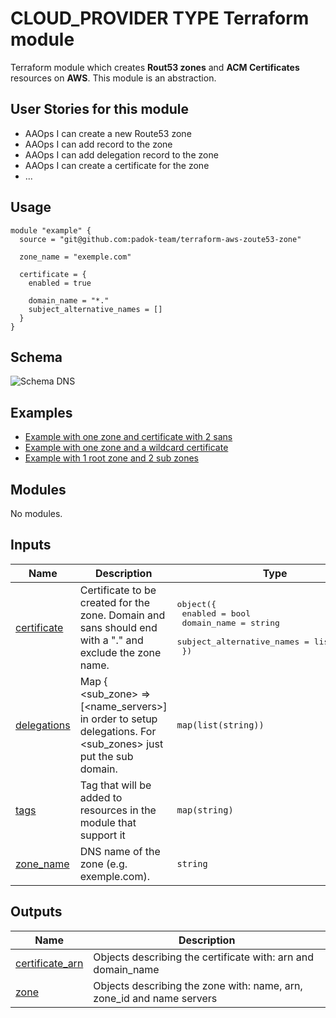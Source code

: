 # CLOUD_PROVIDER TYPE Terraform module

Terraform module which creates **Rout53 zones** and **ACM Certificates** resources on **AWS**. This module is an abstraction.

## User Stories for this module

- AAOps I can create a new Route53 zone
- AAOps I can add record to the zone
- AAOps I can add delegation record to the zone
- AAOps I can create a certificate for the zone
- ...

## Usage

```hcl
module "example" {
  source = "git@github.com:padok-team/terraform-aws-zoute53-zone"

  zone_name = "exemple.com"

  certificate = {
    enabled = true

    domain_name = "*."
    subject_alternative_names = []
  }
}
```

## Schema

![Schema DNS](./img/schema.png)

## Examples

- [Example with one zone and certificate with 2 sans](examples/example_app_front/main.tf)
- [Example with one zone and a wildcard certificate](examples/example_wildcard/main.tf)
- [Example with 1 root zone and 2 sub zones](examples/example_multi_zones/main.tf)

<!-- BEGIN_TF_DOCS -->
## Modules

No modules.

## Inputs

| Name | Description | Type | Default | Required |
|------|-------------|------|---------|:--------:|
| <a name="input_certificate"></a> [certificate](#input\_certificate) | Certificate to be created for the zone. Domain and sans should end with a "." and exclude the zone name. | <pre>object({<br>    enabled                   = bool<br>    domain_name               = string<br>    subject_alternative_names = list(string)<br>  })</pre> | `null` | no |
| <a name="input_delegations"></a> [delegations](#input\_delegations) | Map { <sub\_zone> => [<name\_servers>] in order to setup delegations. For <sub\_zones> just put the sub domain. | `map(list(string))` | `{}` | no |
| <a name="input_tags"></a> [tags](#input\_tags) | Tag that will be added to resources in the module that support it | `map(string)` | `{}` | no |
| <a name="input_zone_name"></a> [zone\_name](#input\_zone\_name) | DNS name of the zone (e.g. exemple.com). | `string` | `null` | no |

## Outputs

| Name | Description |
|------|-------------|
| <a name="output_certificate_arn"></a> [certificate\_arn](#output\_certificate\_arn) | Objects describing the certificate with: arn and domain\_name |
| <a name="output_zone"></a> [zone](#output\_zone) | Objects describing the zone with: name, arn, zone\_id and name servers |
<!-- END_TF_DOCS -->
